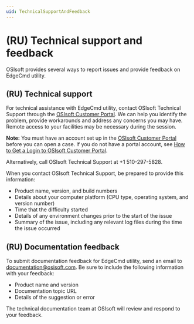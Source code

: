 ```yaml
---
uid: TechnicalSupportAndFeedback
---
```


# (RU) Technical support and feedback

OSIsoft provides several ways to report issues and provide feedback on EdgeCmd utility.

## (RU) Technical support

For technical assistance with EdgeCmd utility, contact OSIsoft Technical Support through the [OSIsoft Customer Portal](https://my.osisoft.com/). We can help you identify the problem, provide workarounds and address any concerns you may have. Remote access to your facilities may be necessary during the session.

**Note:**  You must have an account set up in the [OSIsoft Customer Portal](https://my.osisoft.com/) before you can open a case. If you do not have a portal account, see [How to Get a Login to OSIsoft Customer Portal](https://explore.osisoft.com/myosisoft-customer-portal/how-to-get-a-login).

Alternatively, call OSIsoft Technical Support at +1 510-297-5828.

When you contact OSIsoft Technical Support, be prepared to provide this information:

- Product name, version, and build numbers
- Details about your computer platform (CPU type, operating system, and version number)
- Time that the difficulty started
- Details of any environment changes prior to the start of the issue
- Summary of the issue, including any relevant log files during the time the issue occurred

## (RU) Documentation feedback

To submit documentation feedback for EdgeCmd utility, send an email to [documentation@osisoft.com](mailto:documentation@osisoft.com?subject=EdgeCmd%20utility%20documentation&body=Product%20name%20and%20version%20-%20Documentation%20topic%20URL%20-%20Details%20of%20the%20suggestion%20or%20error). Be sure to include the following information with your feedback:

- Product name and version
- Documentation topic URL
- Details of the suggestion or error

The technical documentation team at OSIsoft will review and respond to your feedback.
